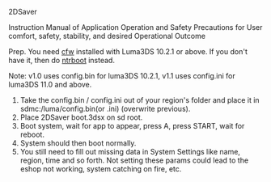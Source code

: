 2DSaver

Instruction Manual of Application Operation and Safety Precautions for User comfort, safety, stability, and desired Operational Outcome

Prep. You need [cfw](https://3ds.hacks.guide) installed with Luma3DS 10.2.1 or above. If you don't have it, then do [ntrboot](https://3ds.hacks.guide/ntrboot) instead.

Note: v1.0 uses config.bin for luma3DS 10.2.1, v1.1 uses config.ini for luma3DS 11.0 and above.

1. Take the config.bin / config.ini out of your region's folder and place it in sdmc:/luma/config.bin(or .ini) (overwrite previous).
2. Place 2DSaver boot.3dsx on sd root.
3. Boot system, wait for app to appear, press A, press START, wait for reboot.
4. System should then boot normally.
5. You still need to fill out missing data in System Settings like name, region, time and so forth. 
   Not setting these params could lead to the eshop not working, system catching on fire, etc.
